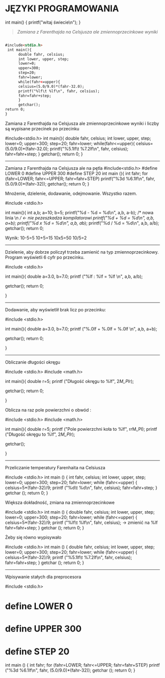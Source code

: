 # JĘZYKI PROGRAMOWANIA


int main() {
  printf("witaj świecie\n");
}


<blockquote>
<p> <i> Zamiana z Farenthajda na Celsjusza ale zmiennoprzecinkowe wyniki </i>
</blockquote>

```html

#include<stdio.h>
 int main(){
      double fahr, celsius;
      int lower, upper, step;
      lower=0;
      upper=300;
      step=20;
      fahr=lower;
      while(fahr<=upper){
      celsius=(5.0/9.0)*(fahr-32.0);
      printf("%lf\t %lf\n", fahr, celsius);
      fahr=fahr+step;
      }
      getchar();
return 0;
}           
```


Zamiana z Farenthajda na Celsjusza ale zmiennoprzecinkowe wyniki i liczby są wypisane przecinek po przecinku

#include<stdio.h>
 int main(){
      double fahr, celsius;
      int lower, upper, step;
      lower=0;
      upper=300;
      step=20;
      fahr=lower;
      while(fahr<=upper){
      celsius=(5.0/9.0)*(fahr-32.0);
      printf("%5.1lf\t %7.2lf\n", fahr, celsius);
      fahr=fahr+step;
      }
      getchar();
return 0;
}
   _______________________________________________
Zamiana z Farenthajda na Celsjusza ale na pętla
#include<stdio.h>
#define LOWER 0
#define UPPER 300
#define STEP 20
int main (){
    int fahr;
    for (fahr=LOWER; fahr<=UPPER; fahr=fahr+STEP)
    printf("%3d %6.1lf\n", fahr,(5.0/9.0)*(fahr-32));
      getchar();
return 0;
}

Mnożenie, dzielenie, dodawanie, odejmowanie. Wszystko razem.

#include <stdio.h>

int main(){
  int a,b;
  a=10;
  b=5;
  printf("%d - %d = %d\n", a,b, a-b);  	/*  nowa linia \n  */    <- nie pezeszkadza kompilatorowi
  printf("%d + %d = %d\n", a,b, a+b);
  printf("%d x %d = %d\n", a,b, a*b);
  printf("%d / %d = %d\n", a,b, a/b);
  getchar();
  return 0;

Wynik:
10-5=5
10+5=15
10x5=50
10/5=2

-------------------------------------------------------------------------------------------------------------------------------------------------------------------


Dzielenie, aby dobrze policzył trzeba zamienić na typ zmiennoprzecinkowy. Program wyświetli 6 cyfr po przecinku.

#include <stdio.h>

int main(){
    double a=3.0, b=7.0;
    printf ("%lf : %lf = %lf \n", a,b, a/b);

  getchar();
  return 0;
       
}

-----------------------------------------------------------------------------------------------------------------------------------------------------------------------

Dodawanie, aby wyświetlił brak licz po przecinku:

#include <stdio.h>

int main(){
    double a=3.0, b=7.0;
    printf ("%.0lf + %.0lf = %.0lf \n", a,b, a+b);

  getchar();
  return 0;
    
}

-----------------------------------------------------------------------------------------------------------------------------------------------------------------------

Obliczanie długości okręgu

#include <stdio.h>
#include <math.h>

int main(){
    double r=5;
    printf ("Długość okręgu to %lf", 2*M_PI*r);

  getchar();
  return 0;
   
}


Oblicza na raz pole powierzchni o obwód :

#include <stdio.h>
#include <math.h>

int main(){
    double r=5;
    printf ("Pole powierzchni koła to %lf", r*r*M_PI);
    printf ("Długość okręgu to %lf", 2*M_PI*r);

  getchar();
    
}

--------------------------------------------------------------------------------------------------------------------------------------------------------

Przeliczanie temperatury Farenhaita na Celsiusza

#include <stdio.h>
int main () {
         int fahr, celsius;
         int lower, upper, step;
         lower=0;
         upper=300;
         step=20;
         fahr=lower;
         while (fahr<=upper) {
               celsius=5*(fahr-32)/9;
               printf ("%d\t %d\n", fahr, celsius);
               fahr=fahr+step;
               }
         getchar ();
         return 0;
         }


Większa dokładność, zmiana na zmiennoprzecinkowe

#include <stdio.h>
int main () {
         double fahr, celsius;
         int lower, upper, step;
         lower=0;
         upper=300;
         step=20;
         fahr=lower;
         while (fahr<=upper) {
               celsius=5*(fahr-32)/9;
               printf ("%lf\t %lf\n", fahr, celsius);                  -> zmienić na %lf
               fahr=fahr+step;
               }
         getchar ();
         return 0;
         }


Żeby się równo wypisywało

#include <stdio.h>
int main () {
         double fahr, celsius;
         int lower, upper, step;
         lower=0;
         upper=300;
         step=20;
         fahr=lower;
         while (fahr<=upper) {
               celsius=5*(fahr-32)/9;
               printf ("%5.1lf\t %7.2lf\n", fahr, celsius);
               fahr=fahr+step;
               }
         getchar ();
         return 0;
         }

------------------------------------------------------------------------------------------------------------------------------------

Wpisywanie stałych dla preprocesora

#include <stdio.h>
# define LOWER 0
# define UPPER 300
# define STEP 20
int main () {
         int fahr;
         for (fahr=LOWER; fahr<=UPPER; fahr=fahr+STEP)
             printf ("%3d %6.1lf\n", fahr, (5.0/9.0)*(fahr-32));
         getchar ();
         return 0;
}
